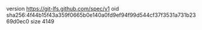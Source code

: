version https://git-lfs.github.com/spec/v1
oid sha256:4f44b15f43a359f0665b0e140a0fd9ef94f99d544cf37f3531a731b2369d0ec0
size 4149
